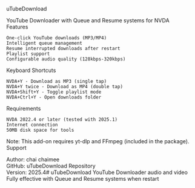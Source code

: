 uTubeDownload  
  
YouTube Downloader with Queue and Resume systems for NVDA  
Features  
  
    One-click YouTube downloads (MP3/MP4)  
    Intelligent queue management  
    Resume interrupted downloads after restart  
    Playlist support  
    Configurable audio quality (128kbps-320kbps)  
  
Keyboard Shortcuts  
  
    NVDA+Y - Download as MP3 (single tap)  
    NVDA+Y twice - Download as MP4 (double tap)  
    NVDA+Shift+Y - Toggle playlist mode  
    NVDA+Ctrl+Y - Open downloads folder  
  
Requirements  
  
    NVDA 2022.4 or later (tested with 2025.1)  
    Internet connection  
    50MB disk space for tools  
  
Note: This add-on requires yt-dlp and FFmpeg (included in the package).  
Support  
  
Author: chai chaimee  
GitHub: uTubeDownload Repository  
Version: 2025.4# uTubeDownload
YouTube Downloader audio and video Fully effective with Queue and Resume systems when restart

